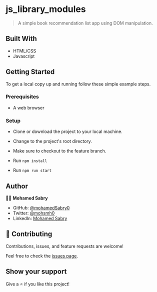 # js_library_modules

> A simple book recommendation list app using DOM manipulation.

## Built With

- HTML/CSS
- Javascript

## Getting Started

To get a local copy up and running follow these simple example steps.

### Prerequisites

- A web browser

### Setup

- Clone or download the project to your local machine.

- Change to the project's root directory.

- Make sure to checkout to the feature branch.

- Run `npm install`

- Run `npm run start`


## Author

👩‍💻 **Mohamed Sabry**

- GitHub: [@mohamedSabry0](https://github.com/mohamedSabry0)
- Twitter: [@mohsmh0](https://twitter.com/mohsmh0)
- LinkedIn: [Mohamed Sabry](https://linkedin.com/in/mohamed-sabry0/)

## 🤝 Contributing

Contributions, issues, and feature requests are welcome!

Feel free to check the [issues page](issues/).

## Show your support

Give a ⭐️ if you like this project!
